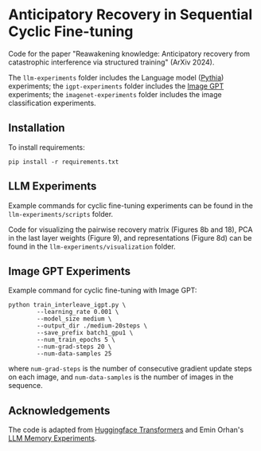 #  Anticipatory Recovery in Sequential Cyclic Fine-tuning

Code for the paper "Reawakening knowledge: Anticipatory recovery from catastrophic interference via structured training" (ArXiv 2024).

The `llm-experiments` folder includes the Language model ([Pythia](https://github.com/EleutherAI/pythia)) experiments; the `igpt-experiments` folder includes the [Image GPT](https://github.com/openai/image-gpt) experiments; the `imagenet-experiments` folder includes the image classification experiments.

## Installation
To install requirements:
```
pip install -r requirements.txt
```

## LLM Experiments

Example commands for cyclic fine-tuning experiments can be found in the `llm-experiments/scripts` folder.

Code for visualizing the pairwise recovery matrix (Figures 8b and 18), PCA in the last layer weights (Figure 9), and representations (Figure 8d) can be found in the `llm-experiments/visualization` folder.

## Image GPT Experiments

Example command for cyclic fine-tuning with Image GPT:
```
python train_interleave_igpt.py \
        --learning_rate 0.001 \
        --model_size medium \
        --output_dir ./medium-20steps \
        --save_prefix batch1_gpu1 \
        --num_train_epochs 5 \
        --num-grad-steps 20 \
        --num-data-samples 25
```

where ```num-grad-steps``` is the number of consecutive gradient update steps on each image, and ```num-data-samples``` is the number of images in the sequence.

## Acknowledgements

The code is adapted from [Huggingface Transformers](https://github.com/huggingface/transformers.git) and Emin Orhan's [LLM Memory Experiments](https://github.com/eminorhan/llm-memory.git).
